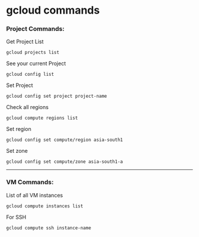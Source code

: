 # gcloud commands

### Project Commands:
Get Project List
```
gcloud projects list
```

See your current Project
```
gcloud config list
```

Set Project
```
gcloud config set project project-name
```

Check all regions
```
gcloud compute regions list
```

Set region
```
gcloud config set compute/region asia-south1
```

Set zone
```
gcloud config set compute/zone asia-south1-a
```
---
### VM Commands:
List of all VM instances
```
gcloud compute instances list
```

For SSH
```
gcloud compute ssh instance-name
```
